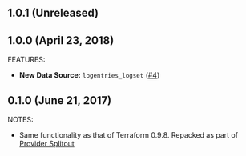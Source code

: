 ## 1.0.1 (Unreleased)
## 1.0.0 (April 23, 2018)

FEATURES:

* **New Data Source:** `logentries_logset` ([#4](https://github.com/terraform-providers/terraform-provider-logentries/issues/4))

## 0.1.0 (June 21, 2017)

NOTES:

* Same functionality as that of Terraform 0.9.8. Repacked as part of [Provider Splitout](https://www.hashicorp.com/blog/upcoming-provider-changes-in-terraform-0-10/)
